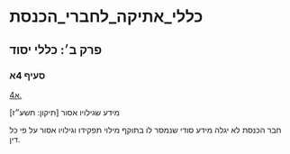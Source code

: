 # כללי_אתיקה_לחברי_הכנסת

## פרק ב׳: כללי יסוד

### סעיף 4א

[4א.](https://he.wikisource.org/wiki/כללי_אתיקה_לחברי_הכנסת#סעיף_4א)

מידע שגילויו אסור [תיקון: תשע״ז]

חבר הכנסת לא יגלה מידע סודי שנמסר לו בתוקף מילוי תפקידו וגילויו אסור על פי כל דין.
